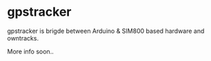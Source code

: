 # gpstracker

gpstracker is brigde between Arduino & SIM800 based hardware and owntracks.

More info soon..
